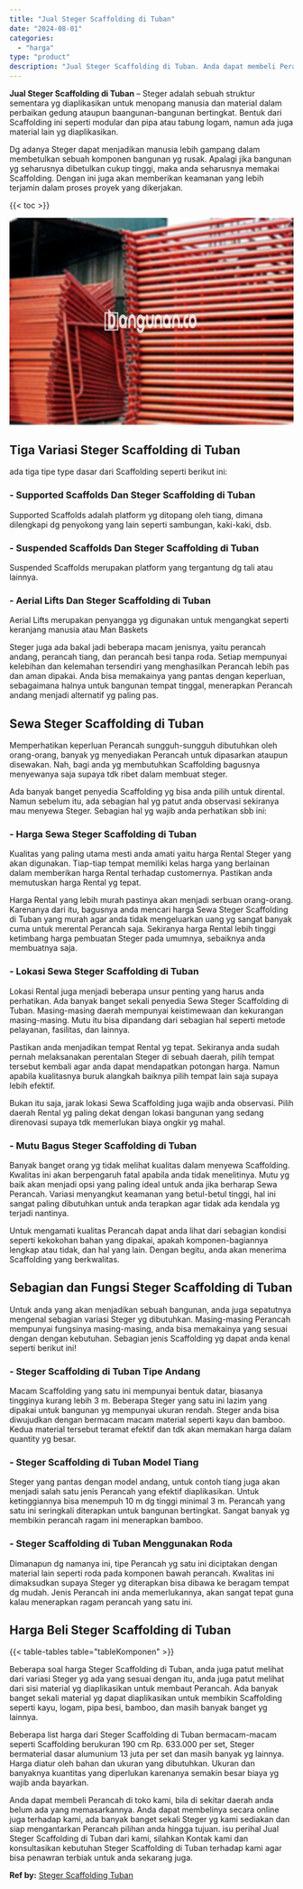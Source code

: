 ```yaml
---
title: "Jual Steger Scaffolding di Tuban"
date: "2024-08-01"
categories: 
  - "harga"
type: "product"
description: "Jual Steger Scaffolding di Tuban. Anda dapat membeli Perancah di toko kami, bila di sekitar daerah anda belum ada yang memasarkannya. Anda dapat membelinya s..."
---
```


**Jual Steger Scaffolding di Tuban** – Steger adalah sebuah struktur sementara yg diaplikasikan untuk menopang manusia dan material dalam perbaikan gedung ataupun baangunan-bangunan bertingkat. Bentuk dari Scaffolding ini seperti modular dan pipa atau tabung logam, namun ada juga material lain yg diaplikasikan.

Dg adanya Steger dapat menjadikan manusia lebih gampang dalam membetulkan sebuah komponen bangunan yg rusak. Apalagi jika bangunan yg seharusnya dibetulkan cukup tinggi, maka anda seharusnya memakai Scaffolding. Dengan ini juga akan memberikan keamanan yang lebih terjamin dalam proses proyek yang dikerjakan.

{{< toc >}}

![Jual Steger Scaffolding di Tuban](/images/sewa-scaffolding-steger-16.png)

## Tiga Variasi Steger Scaffolding di Tuban

ada tiga tipe type dasar dari Scaffolding seperti berikut ini:

### \- Supported Scaffolds Dan Steger Scaffolding di Tuban

Supported Scaffolds adalah platform yg ditopang oleh tiang, dimana dilengkapi dg penyokong yang lain seperti sambungan, kaki-kaki, dsb.

### \- Suspended Scaffolds Dan Steger Scaffolding di Tuban

Suspended Scaffolds merupakan platform yang tergantung dg tali atau lainnya.

### \- Aerial Lifts Dan Steger Scaffolding di Tuban

Aerial Lifts merupakan penyangga yg digunakan untuk mengangkat seperti keranjang manusia atau Man Baskets

Steger juga ada bakal jadi beberapa macam jenisnya, yaitu perancah andang, perancah tiang, dan perancah besi tanpa roda. Setiap mempunyai kelebihan dan kelemahan tersendiri yang menghasilkan Perancah lebih pas dan aman dipakai. Anda bisa memakainya yang pantas dengan keperluan, sebagaimana halnya untuk bangunan tempat tinggal, menerapkan Perancah andang menjadi alternatif yg paling pas.

## Sewa Steger Scaffolding di Tuban

Memperhatikan keperluan Perancah sungguh-sungguh dibutuhkan oleh orang-orang, banyak yg menyediakan Perancah untuk dipasarkan ataupun disewakan. Nah, bagi anda yg membutuhkan Scaffolding bagusnya menyewanya saja supaya tdk ribet dalam membuat steger.

Ada banyak banget penyedia Scaffolding yg bisa anda pilih untuk dirental. Namun sebelum itu, ada sebagian hal yg patut anda observasi sekiranya mau menyewa Steger. Sebagian hal yg wajib anda perhatikan sbb ini:

### \- Harga Sewa Steger Scaffolding di Tuban

Kualitas yang paling utama mesti anda amati yaitu harga Rental Steger yang akan digunakan. Tiap-tiap tempat memiliki kelas harga yang berlainan dalam memberikan harga Rental terhadap customernya. Pastikan anda memutuskan harga Rental yg tepat.

Harga Rental yang lebih murah pastinya akan menjadi serbuan orang-orang. Karenanya dari itu, bagusnya anda mencari harga Sewa Steger Scaffolding di Tuban yang murah agar anda tidak mengeluarkan uang yg sangat banyak cuma untuk merental Perancah saja. Sekiranya harga Rental lebih tinggi ketimbang harga pembuatan Steger pada umumnya, sebaiknya anda membuatnya saja.

### \- Lokasi Sewa Steger Scaffolding di Tuban

Lokasi Rental juga menjadi beberapa unsur penting yang harus anda perhatikan. Ada banyak banget sekali penyedia Sewa Steger Scaffolding di Tuban. Masing-masing daerah mempunyai keistimewaan dan kekurangan masing-masing. Mutu itu bisa dipandang dari sebagian hal seperti metode pelayanan, fasilitas, dan lainnya.

Pastikan anda menjadikan tempat Rental yg tepat. Sekiranya anda sudah pernah melaksanakan perentalan Steger di sebuah daerah, pilih tempat tersebut kembali agar anda dapat mendapatkan potongan harga. Namun apabila kualitasnya buruk alangkah baiknya pilih tempat lain saja supaya lebih efektif.

Bukan itu saja, jarak lokasi Sewa Scaffolding juga wajib anda observasi. Pilih daerah Rental yg paling dekat dengan lokasi bangunan yang sedang direnovasi supaya tdk memerlukan biaya ongkir yg mahal.

### \- Mutu Bagus Steger Scaffolding di Tuban

Banyak banget orang yg tidak melihat kualitas dalam menyewa Scaffolding. Kwalitas ini akan berpengaruh fatal apabila anda tidak menelitinya. Mutu yg baik akan menjadi opsi yang paling ideal untuk anda jika berharap Sewa Perancah. Variasi menyangkut keamanan yang betul-betul tinggi, hal ini sangat paling dibutuhkan untuk anda terapkan agar tidak ada kendala yg terjadi nantinya.

Untuk mengamati kualitas Perancah dapat anda lihat dari sebagian kondisi seperti kekokohan bahan yang dipakai, apakah komponen-bagiannya lengkap atau tidak, dan hal yang lain. Dengan begitu, anda akan menerima Scaffolding yang berkwalitas.

## Sebagian dan Fungsi Steger Scaffolding di Tuban

Untuk anda yang akan menjadikan sebuah bangunan, anda juga sepatutnya mengenal sebagian variasi Steger yg dibutuhkan. Masing-masing Perancah mempunyai fungsinya masing-masing, anda bisa memakainya yang sesuai dengan dengan kebutuhan. Sebagian jenis Scaffolding yg dapat anda kenal seperti berikut ini!

### \- Steger Scaffolding di Tuban Tipe Andang

Macam Scaffolding yang satu ini mempunyai bentuk datar, biasanya tingginya kurang lebih 3 m. Beberapa Steger yang satu ini lazim yang dipakai untuk bangunan yg mempunyai ukuran rendah. Steger anda bisa diwujudkan dengan bermacam macam material seperti kayu dan bamboo. Kedua material tersebut teramat efektif dan tdk akan memakan harga dalam quantity yg besar.

### \- Steger Scaffolding di Tuban Model Tiang

Steger yang pantas dengan model andang, untuk contoh tiang juga akan menjadi salah satu jenis Perancah yang efektif diaplikasikan. Untuk ketinggiannya bisa menempuh 10 m dg tinggi minimal 3 m. Perancah yang satu ini seringkali diterapkan untuk bangunan bertingkat. Sangat banyak yg membikin perancah ragam ini menerapkan bamboo.

### \- Steger Scaffolding di Tuban Menggunakan Roda

Dimanapun dg namanya ini, tipe Perancah yg satu ini diciptakan dengan material lain seperti roda pada komponen bawah perancah. Kwalitas ini dimaksudkan supaya Steger yg diterapkan bisa dibawa ke beragam tempat dg mudah. Jenis Perancah ini anda memerlukannya, akan sangat tepat guna kalau menerapkan ragam perancah yang satu ini.

## Harga Beli Steger Scaffolding di Tuban

{{< table-tables table="tableKomponen" >}}

Beberapa soal harga Steger Scaffolding di Tuban, anda juga patut melihat dari variasi Steger yg ada yang sesuai dengan itu, anda juga patut melihat dari sisi material yg diaplikasikan untuk membaut Perancah. Ada banyak banget sekali material yg dapat diaplikasikan untuk membikin Scaffolding seperti kayu, logam, pipa besi, bamboo, dan masih banyak banget yg lainnya.

Beberapa list harga dari Steger Scaffolding di Tuban bermacam-macam seperti Scaffolding berukuran 190 cm Rp. 633.000 per set, Steger bermaterial dasar alumunium 13 juta per set dan masih banyak yg lainnya. Harga diatur oleh bahan dan ukuran yang dibutuhkan. Ukuran dan banyaknya kuantitas yang diperlukan karenanya semakin besar biaya yg wajib anda bayarkan.

Anda dapat membeli Perancah di toko kami, bila di sekitar daerah anda belum ada yang memasarkannya. Anda dapat membelinya secara online juga terhadap kami, ada banyak banget sekali Steger yg kami sediakan dan siap mengantarkan Perancah pilihan anda hingga tujuan. isu perihal Jual Steger Scaffolding di Tuban dari kami, silahkan Kontak kami dan konsultasikan kebutuhan Steger Scaffolding di Tuban terhadap kami agar bisa penawran terbiak untuk anda sekarang juga.

**Ref by:** [Steger Scaffolding Tuban](https://id.wikipedia.org/wiki/Steger)
